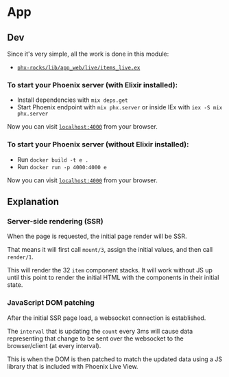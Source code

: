# App

## Dev

Since it's very simple, all the work is done in this module:

 * [`phx-rocks/lib/app_web/live/items_live.ex`](https://github.com/ThePrimeagen/yew-have-ligma/blob/master/phx-rocks/lib/app_web/live/items_live.ex)

### To start your Phoenix server (with Elixir installed):

  * Install dependencies with `mix deps.get`
  * Start Phoenix endpoint with `mix phx.server` or inside IEx with `iex -S mix phx.server`

Now you can visit [`localhost:4000`](http://localhost:4000) from your browser.

### To start your Phoenix server (without Elixir installed):

  * Run `docker build -t e .`
  * Run `docker run -p 4000:4000 e`

Now you can visit [`localhost:4000`](http://localhost:4000) from your browser.

## Explanation

### Server-side rendering (SSR)

When the page is requested, the initial page render will be SSR.

That means it will first call `mount/3`, assign the initial values, and then
call `render/1`.

This will render the 32 `item` component stacks. It will work without JS
up until this point to render the initial HTML with the components in their
initial state.

### JavaScript DOM patching

After the initial SSR page load, a websocket connection is established.

The `interval` that is updating the `count` every 3ms will cause data
representing that change to be sent over the websocket to the browser/client
(at every interval).

This is when the DOM is then patched to match the updated data using a JS
library that is included with Phoenix Live View.
